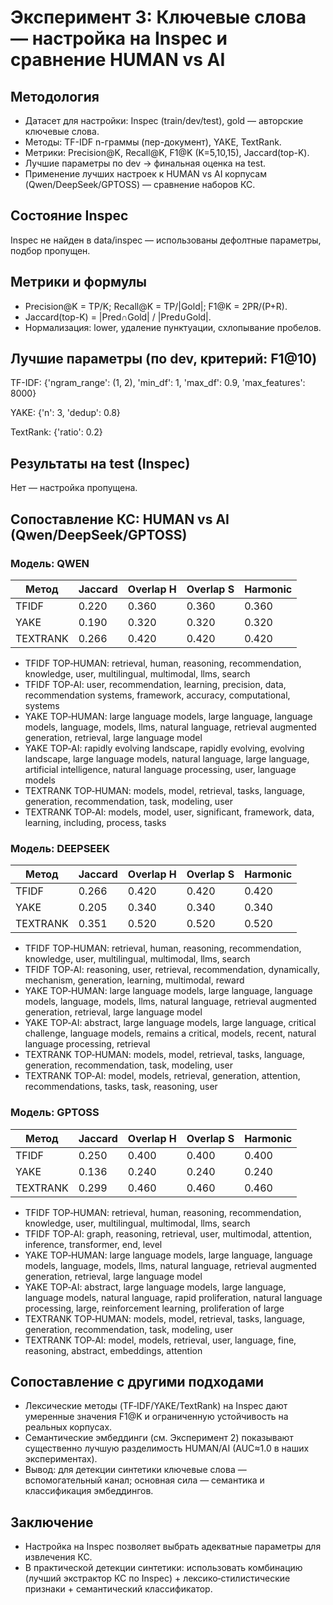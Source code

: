 # Эксперимент 3: Ключевые слова — настройка на Inspec и сравнение HUMAN vs AI

## Методология

- Датасет для настройки: Inspec (train/dev/test), gold — авторские ключевые слова.
- Методы: TF-IDF n-граммы (пер-документ), YAKE, TextRank.
- Метрики: Precision@K, Recall@K, F1@K (K=5,10,15), Jaccard(top-K).
- Лучшие параметры по dev → финальная оценка на test.
- Применение лучших настроек к HUMAN vs AI корпусам (Qwen/DeepSeek/GPTOSS) — сравнение наборов КС.

## Состояние Inspec

Inspec не найден в data/inspec — использованы дефолтные параметры, подбор пропущен.

## Метрики и формулы

- Precision@K = TP/K; Recall@K = TP/|Gold|; F1@K = 2PR/(P+R).
- Jaccard(top-K) = |Pred∩Gold| / |Pred∪Gold|.
- Нормализация: lower, удаление пунктуации, схлопывание пробелов.

## Лучшие параметры (по dev, критерий: F1@10)

TF-IDF: {'ngram_range': (1, 2), 'min_df': 1, 'max_df': 0.9, 'max_features': 8000}

YAKE: {'n': 3, 'dedup': 0.8}

TextRank: {'ratio': 0.2}

## Результаты на test (Inspec)

Нет — настройка пропущена.

## Сопоставление КС: HUMAN vs AI (Qwen/DeepSeek/GPTOSS)

### Модель: QWEN

|Метод|Jaccard|Overlap H|Overlap S|Harmonic|
|-|-|-|-|-|
|TFIDF|0.220|0.360|0.360|0.360|
|YAKE|0.190|0.320|0.320|0.320|
|TEXTRANK|0.266|0.420|0.420|0.420|

- TFIDF TOP‑HUMAN: retrieval, human, reasoning, recommendation, knowledge, user, multilingual, multimodal, llms, search
- TFIDF TOP‑AI: user, recommendation, learning, precision, data, recommendation systems, framework, accuracy, computational, systems
- YAKE TOP‑HUMAN: large language models, large language, language models, language, models, llms, natural language, retrieval augmented generation, retrieval, large language model
- YAKE TOP‑AI: rapidly evolving landscape, rapidly evolving, evolving landscape, large language models, natural language, large language, artificial intelligence, natural language processing, user, language models
- TEXTRANK TOP‑HUMAN: models, model, retrieval, tasks, language, generation, recommendation, task, modeling, user
- TEXTRANK TOP‑AI: models, model, user, significant, framework, data, learning, including, process, tasks

### Модель: DEEPSEEK

|Метод|Jaccard|Overlap H|Overlap S|Harmonic|
|-|-|-|-|-|
|TFIDF|0.266|0.420|0.420|0.420|
|YAKE|0.205|0.340|0.340|0.340|
|TEXTRANK|0.351|0.520|0.520|0.520|

- TFIDF TOP‑HUMAN: retrieval, human, reasoning, recommendation, knowledge, user, multilingual, multimodal, llms, search
- TFIDF TOP‑AI: reasoning, user, retrieval, recommendation, dynamically, mechanism, generation, learning, multimodal, reward
- YAKE TOP‑HUMAN: large language models, large language, language models, language, models, llms, natural language, retrieval augmented generation, retrieval, large language model
- YAKE TOP‑AI: abstract, large language models, large language, critical challenge, language models, remains a critical, models, recent, natural language processing, retrieval
- TEXTRANK TOP‑HUMAN: models, model, retrieval, tasks, language, generation, recommendation, task, modeling, user
- TEXTRANK TOP‑AI: model, models, retrieval, generation, attention, recommendations, tasks, task, reasoning, user

### Модель: GPTOSS

|Метод|Jaccard|Overlap H|Overlap S|Harmonic|
|-|-|-|-|-|
|TFIDF|0.250|0.400|0.400|0.400|
|YAKE|0.136|0.240|0.240|0.240|
|TEXTRANK|0.299|0.460|0.460|0.460|

- TFIDF TOP‑HUMAN: retrieval, human, reasoning, recommendation, knowledge, user, multilingual, multimodal, llms, search
- TFIDF TOP‑AI: graph, reasoning, retrieval, user, multimodal, attention, inference, transformer, end, level
- YAKE TOP‑HUMAN: large language models, large language, language models, language, models, llms, natural language, retrieval augmented generation, retrieval, large language model
- YAKE TOP‑AI: abstract, large language models, large language, language models, natural language, rapid proliferation, natural language processing, large, reinforcement learning, proliferation of large
- TEXTRANK TOP‑HUMAN: models, model, retrieval, tasks, language, generation, recommendation, task, modeling, user
- TEXTRANK TOP‑AI: model, models, retrieval, user, language, fine, reasoning, abstract, embeddings, attention

## Сопоставление с другими подходами

- Лексические методы (TF‑IDF/YAKE/TextRank) на Inspec дают умеренные значения F1@K и ограниченную устойчивость на реальных корпусах.
- Семантические эмбеддинги (см. Эксперимент 2) показывают существенно лучшую разделимость HUMAN/AI (AUC≈1.0 в наших экспериментах).
- Вывод: для детекции синтетики ключевые слова — вспомогательный канал; основная сила — семантика и классификация эмбеддингов.

## Заключение

- Настройка на Inspec позволяет выбрать адекватные параметры для извлечения КС.
- В практической детекции синтетики: использовать комбинацию (лучший экстрактор КС по Inspec) + лексико‑стилистические признаки + семантический классификатор.
